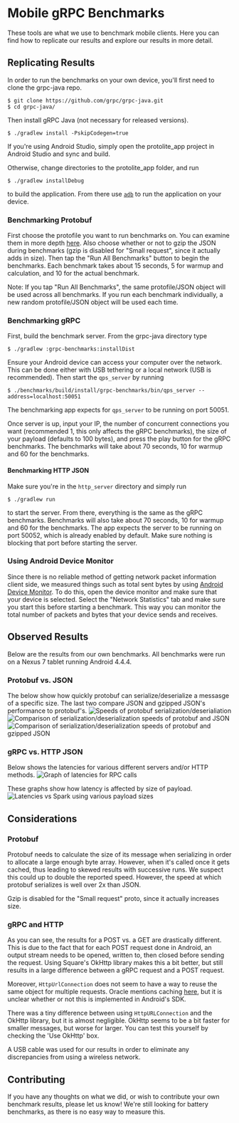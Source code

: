 Mobile gRPC Benchmarks
======================
These tools are what we use to benchmark mobile clients. Here you can find how to replicate our results and explore our results in more detail.

Replicating Results
-------------------
In order to run the benchmarks on your own device, you'll first need to clone the grpc-java repo.
```
$ git clone https://github.com/grpc/grpc-java.git
$ cd grpc-java/
```

Then install gRPC Java (not necessary for released versions).
```
$ ./gradlew install -PskipCodegen=true
```

If you're using Android Studio, simply open the protolite_app project in Android Studio and sync and build.

Otherwise, change directories to the protolite_app folder, and run
```
$ ./gradlew installDebug
```
to build the application. From there use [`adb`](https://developer.android.com/studio/command-line/adb.html) to run the application on your device.

### Benchmarking Protobuf
First choose the protofile you want to run benchmarks on. You can examine them in more depth [here](/benchmarks-mobile/protolite_app/app/src/main/proto). Also choose whether or not to gzip the JSON during benchmarks (gzip is disabled for "Small request", since it actually adds in size). Then tap the "Run All Benchmarks" button to begin the benchmarks. Each benchmark takes about 15 seconds, 5 for warmup and calculation, and 10 for the actual benchmark. 

Note: If you tap "Run All Benchmarks", the same protofile/JSON object will be used across all benchmarks. If you run each benchmark individually, a new random protofile/JSON object will be used each time.

### Benchmarking gRPC
First, build the benchmark server. From the grpc-java directory type
```
$ ./gradlew :grpc-benchmarks:installDist
```

Ensure your Android device can access your computer over the network. This can be done either with USB tethering or a local network (USB is recommended). Then start the `qps_server` by running
```
$ ./benchmarks/build/install/grpc-benchmarks/bin/qps_server --address=localhost:50051
```
The benchmarking app expects for `qps_server` to be running on port 50051. 

Once server is up, input your IP, the number of concurrent connections you want (recommended 1, this only affects the gRPC benchmarks), the size of your payload (defaults to 100 bytes), and press the play button for the gRPC benchmarks. The benchmarks will take about 70 seconds, 10 for warmup and 60 for the benchmarks.

#### Benchmarking HTTP JSON
Make sure you're in the `http_server` directory and simply run 
```
$ ./gradlew run
```
to start the server. From there, everything is the same as the gRPC benchmarks. Benchmarks will also take about 70 seconds, 10 for warmup and 60 for the benchmarks. The app expects the server to be running on port 50052, which is already enabled by default. Make sure nothing is blocking that port before starting the server.

### Using Android Device Monitor
Since there is no reliable method of getting network packet information client side, we measured things such as total sent bytes by using [Android Device Monitor](https://developer.android.com/studio/profile/monitor.html). To do this, open the device monitor and make sure that your device is selected. Select the "Network Statistics" tab and make sure you start this before starting a benchmark. This way you can monitor the total number of packets and bytes that your device sends and receives. 

Observed Results
----------------
Below are the results from our own benchmarks. All benchmarks were run on a Nexus 7 tablet running Android 4.4.4.

### Protobuf vs. JSON
The below show how quickly protobuf can serialize/deserialize a messasge of a specific size. The last two compare JSON and gzipped JSON's performance to protobuf's.
![Speeds of protobuf serialization/deserialiation](/benchmarks-mobile/benchmark_results/protobuf_speeds.png)
![Comparison of serialization/deserialization speeds of protobuf and JSON](/benchmarks-mobile/benchmark_results/proto_vs_json.png)
![Comparison of serialization/deserialization speeds of protobuf and gzipped JSON](/benchmarks-mobile/benchmark_results/proto_speeds_gzip.png)

### gRPC vs. HTTP JSON
Below shows the latencies for various different servers and/or HTTP methods.
![Graph of latencies for RPC calls](/benchmarks-mobile/benchmark_results/latencies.png)

These graphs show how latency is affected by size of payload.
![Latencies vs Spark using various payload sizes](/benchmarks-mobile/benchmark_results/latencies_all.png)

Considerations
--------------
### Protobuf
Protobuf needs to calculate the size of its message when serializing in order to allocate a large enough byte array. However, when it's called once it gets cached, thus leading to skewed results with successive runs. We suspect this could up to double the reported speed. However, the speed at which protobuf serializes is well over 2x than JSON.

Gzip is disabled for the "Small request" proto, since it actually increases size.

### gRPC and HTTP
As you can see, the results for a POST vs. a GET are drastically different. This is due to the fact that for each POST request done in Android, an output stream needs to be opened, written to, then closed before sending the request. Using Square's OkHttp library makes this a bit better, but still results in a large difference between a gRPC request and a POST request.

Moreover, `HttpUrlConnection` does not seem to have a way to reuse the same object for multiple requests. Oracle mentions caching [here](https://docs.oracle.com/javase/6/docs/technotes/guides/net/http-keepalive.html), but it is unclear whether or not this is implemented in Android's SDK.

There was a tiny difference between using `HttpURLConnection` and the OkHttp library, but it is almost negligible. OkHttp seems to be a bit faster for smaller messages, but worse for larger. You can test this yourself by checking the 'Use OkHttp' box. 

A USB cable was used for our results in order to eliminate any discrepancies from using a wireless network. 

Contributing
------------
If you have any thoughts on what we did, or wish to contribute your own benchmark results, please let us know! We're still looking for battery benchmarks, as there is no easy way to measure this.